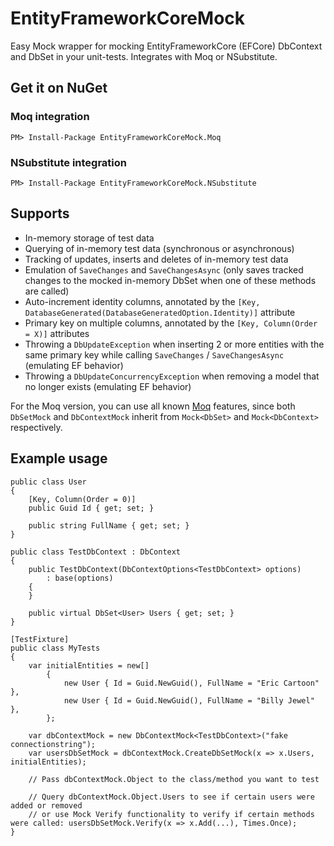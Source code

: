 # EntityFrameworkCoreMock

Easy Mock wrapper for mocking EntityFrameworkCore (EFCore) DbContext and DbSet in your unit-tests. Integrates with Moq or NSubstitute.

## Get it on NuGet

### Moq integration

    PM> Install-Package EntityFrameworkCoreMock.Moq

### NSubstitute integration

    PM> Install-Package EntityFrameworkCoreMock.NSubstitute

## Supports

* In-memory storage of test data
* Querying of in-memory test data (synchronous or asynchronous)
* Tracking of updates, inserts and deletes of in-memory test data
* Emulation of `SaveChanges` and `SaveChangesAsync` (only saves tracked changes to the mocked in-memory DbSet when one of these methods are called)
* Auto-increment identity columns, annotated by the `[Key, DatabaseGenerated(DatabaseGeneratedOption.Identity)]` attribute
* Primary key on multiple columns, annotated by the `[Key, Column(Order = X)]` attributes
* Throwing a `DbUpdateException` when inserting 2 or more entities with the same primary key while calling `SaveChanges` / `SaveChangesAsync` (emulating EF behavior)
* Throwing a `DbUpdateConcurrencyException` when removing a model that no longer exists (emulating EF behavior)

For the Moq version, you can use all known [Moq](https://github.com/Moq/moq4/wiki/Quickstart) features, since both `DbSetMock` and `DbContextMock` inherit from `Mock<DbSet>` and `Mock<DbContext>` respectively.

## Example usage

    public class User
    {
        [Key, Column(Order = 0)]
        public Guid Id { get; set; }

        public string FullName { get; set; }
    }

    public class TestDbContext : DbContext
    {
        public TestDbContext(DbContextOptions<TestDbContext> options)
            : base(options)
        {
        }

        public virtual DbSet<User> Users { get; set; }
    }

    [TestFixture]
    public class MyTests
    {
        var initialEntities = new[]
            {
                new User { Id = Guid.NewGuid(), FullName = "Eric Cartoon" },
                new User { Id = Guid.NewGuid(), FullName = "Billy Jewel" },
            };
            
        var dbContextMock = new DbContextMock<TestDbContext>("fake connectionstring");
        var usersDbSetMock = dbContextMock.CreateDbSetMock(x => x.Users, initialEntities);
        
        // Pass dbContextMock.Object to the class/method you want to test
        
        // Query dbContextMock.Object.Users to see if certain users were added or removed
        // or use Mock Verify functionality to verify if certain methods were called: usersDbSetMock.Verify(x => x.Add(...), Times.Once);
    }
